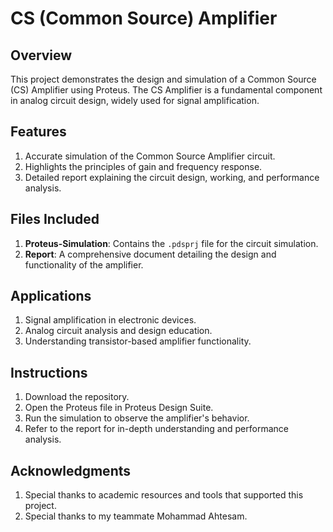 # CS (Common Source) Amplifier

## Overview
This project demonstrates the design and simulation of a Common Source (CS) Amplifier using Proteus. The CS Amplifier is a fundamental component in analog circuit design, widely used for signal amplification.

## Features
1) Accurate simulation of the Common Source Amplifier circuit.
2) Highlights the principles of gain and frequency response.
3) Detailed report explaining the circuit design, working, and performance analysis.

## Files Included
1) **Proteus-Simulation**: Contains the `.pdsprj` file for the circuit simulation.
2) **Report**: A comprehensive document detailing the design and functionality of the amplifier.

## Applications
1) Signal amplification in electronic devices.
2) Analog circuit analysis and design education.
3) Understanding transistor-based amplifier functionality.

## Instructions
1. Download the repository.
2. Open the Proteus file in Proteus Design Suite.
3. Run the simulation to observe the amplifier's behavior.
4. Refer to the report for in-depth understanding and performance analysis.

## Acknowledgments
1) Special thanks to academic resources and tools that supported this project.
2) Special thanks to my teammate Mohammad Ahtesam.
